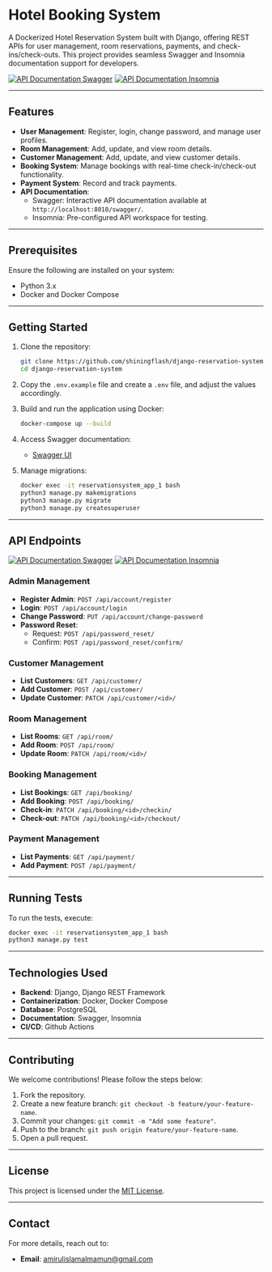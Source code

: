 # Hotel Booking System

A Dockerized Hotel Reservation System built with Django, offering REST APIs for user management, room reservations, payments, and check-ins/check-outs. This project provides seamless Swagger and Insomnia documentation support for developers.

[![API Documentation Swagger](https://img.shields.io/badge/Docs-API%20Documentation%20Swagger-blue?style=for-the-badge)](https://github.com/shiningflash/django-reservation-system/blob/master/docs/api_documentation.md) [![API Documentation Insomnia](https://img.shields.io/badge/Docs-API%20Documentation%20Insomnia-blue?style=for-the-badge)](https://github.com/shiningflash/django-reservation-system/blob/master/docs/api_documentation_insomnia.json)

---

## Features

- **User Management**: Register, login, change password, and manage user profiles.
- **Room Management**: Add, update, and view room details.
- **Customer Management**: Add, update, and view customer details.
- **Booking System**: Manage bookings with real-time check-in/check-out functionality.
- **Payment System**: Record and track payments.
- **API Documentation**: 
  - Swagger: Interactive API documentation available at `http://localhost:8010/swagger/`.
  - Insomnia: Pre-configured API workspace for testing.

---

## Prerequisites

Ensure the following are installed on your system:
- Python 3.x
- Docker and Docker Compose

---

## Getting Started

1. Clone the repository:

    ```bash
    git clone https://github.com/shiningflash/django-reservation-system.git
    cd django-reservation-system
    ```

2. Copy the `.env.example` file and create a `.env` file, and adjust the values accordingly.

3. Build and run the application using Docker:

    ```bash
    docker-compose up --build
    ```

4. Access Swagger documentation:
    - [Swagger UI](http://localhost:8010/swagger/)

5. Manage migrations:

    ```bash
    docker exec -it reservationsystem_app_1 bash
    python3 manage.py makemigrations
    python3 manage.py migrate
    python3 manage.py createsuperuser
    ```

---

## API Endpoints 

[![API Documentation Swagger](https://img.shields.io/badge/Docs-API%20Documentation%20Swagger-blue?style=for-the-badge)](https://github.com/shiningflash/django-reservation-system/blob/master/docs/api_documentation.md)
[![API Documentation Insomnia](https://img.shields.io/badge/Docs-API%20Documentation%20Insomnia-blue?style=for-the-badge)](https://github.com/shiningflash/django-reservation-system/blob/master/docs/api_documentation_insomnia.json)

### Admin Management
- **Register Admin**: `POST /api/account/register`
- **Login**: `POST /api/account/login`
- **Change Password**: `PUT /api/account/change-password`
- **Password Reset**: 
  - Request: `POST /api/password_reset/`
  - Confirm: `POST /api/password_reset/confirm/`

### Customer Management
- **List Customers**: `GET /api/customer/`
- **Add Customer**: `POST /api/customer/`
- **Update Customer**: `PATCH /api/customer/<id>/`

### Room Management
- **List Rooms**: `GET /api/room/`
- **Add Room**: `POST /api/room/`
- **Update Room**: `PATCH /api/room/<id>/`

### Booking Management
- **List Bookings**: `GET /api/booking/`
- **Add Booking**: `POST /api/booking/`
- **Check-in**: `PATCH /api/booking/<id>/checkin/`
- **Check-out**: `PATCH /api/booking/<id>/checkout/`

### Payment Management
- **List Payments**: `GET /api/payment/`
- **Add Payment**: `POST /api/payment/`

---

## Running Tests

To run the tests, execute:

```bash
docker exec -it reservationsystem_app_1 bash
python3 manage.py test
```

---

## Technologies Used

- **Backend**: Django, Django REST Framework
- **Containerization**: Docker, Docker Compose
- **Database**: PostgreSQL
- **Documentation**: Swagger, Insomnia
- **CI/CD**: Github Actions

---

## Contributing

We welcome contributions! Please follow the steps below:

1. Fork the repository.
2. Create a new feature branch: `git checkout -b feature/your-feature-name`.
3. Commit your changes: `git commit -m "Add some feature"`.
4. Push to the branch: `git push origin feature/your-feature-name`.
5. Open a pull request.

---

## License

This project is licensed under the [MIT License](LICENSE).

---

## Contact

For more details, reach out to:
- **Email**: [amirulislamalmamun@gmail.com](mailto:amirulislamalmamun@gmail.com)
